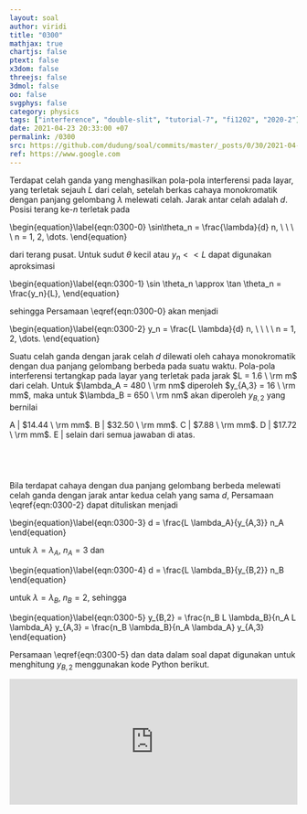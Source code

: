 ```yaml
---
layout: soal
author: viridi
title: "0300"
mathjax: true
chartjs: false
ptext: false
x3dom: false
threejs: false
3dmol: false
oo: false
svgphys: false
category: physics
tags: ["interference", "double-slit", "tutorial-7", "fi1202", "2020-2"]
date: 2021-04-23 20:33:00 +07
permalink: /0300
src: https://github.com/dudung/soal/commits/master/_posts/0/30/2021-04-23-elementary-physics-tutorial-7-0.md
ref: https://www.google.com
---
```

Terdapat celah ganda yang menghasilkan pola-pola interferensi pada layar, yang terletak sejauh $L$ dari celah, setelah berkas cahaya monokromatik dengan panjang gelombang $\lambda$ melewati celah. Jarak antar celah adalah $d$. Posisi terang ke-$n$ terletak pada

\begin{equation}\label{eqn:0300-0}
\sin\theta_n = \frac{\lambda}{d} n, \ \ \ \ n = 1, 2, \dots.
\end{equation}

dari terang pusat. Untuk sudut $\theta$ kecil atau $y_n < < L$ dapat digunakan aproksimasi

\begin{equation}\label{eqn:0300-1}
\sin \theta_n \approx \tan \theta_n = \frac{y_n}{L},
\end{equation}

sehingga Persamaan \eqref{eqn:0300-0} akan menjadi

\begin{equation}\label{eqn:0300-2}
y_n = \frac{L \lambda}{d} n, \ \ \ \ n = 1, 2, \dots.
\end{equation}

Suatu celah ganda dengan jarak celah $d$ dilewati oleh cahaya monokromatik dengan dua panjang gelombang berbeda pada suatu waktu. Pola-pola interferensi tertangkap pada layar yang terletak pada jarak $L = 1.6 \ \rm m$ dari celah. Untuk $\lambda_A = 480 \ \rm nm$ diperoleh $y_{A,3} = 16 \ \rm mm$, maka untuk $\lambda_B = 650 \ \rm nm$ akan diperoleh $y_{B,2}$ yang bernilai

A | $14.44 \ \rm mm$.
B | $32.50 \ \rm mm$.
C | $7.88 \ \rm mm$.
D | $17.72 \ \rm mm$.
E | selain dari semua jawaban di atas.


## &nbsp;
Bila terdapat cahaya dengan dua panjang gelombang berbeda melewati celah ganda dengan jarak antar kedua celah yang sama $d$, Persamaan \eqref{eqn:0300-2} dapat dituliskan menjadi

\begin{equation}\label{eqn:0300-3}
d = \frac{L \lambda_A}{y_{A,3}} n_A
\end{equation}

untuk $\lambda = \lambda_A$, $n_A = 3$ dan

\begin{equation}\label{eqn:0300-4}
d = \frac{L \lambda_B}{y_{B,2}} n_B
\end{equation}

untuk $\lambda = \lambda_B$, $n_B = 2$, sehingga

\begin{equation}\label{eqn:0300-5}
y_{B,2} = \frac{n_B L \lambda_B}{n_A L \lambda_A} y_{A,3} = \frac{n_B \lambda_B}{n_A \lambda_A} y_{A,3}
\end{equation}

Persamaan \eqref{eqn:0300-5} dan data dalam soal dapat digunakan untuk menghitung $y_{B,2}$ menggunakan kode Python berikut.

<iframe src="https://trinket.io/embed/python/513b3181bd" width="100%" height="220" frameborder="0" marginwidth="0" marginheight="0" allowfullscreen></iframe>
